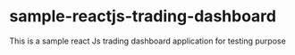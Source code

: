 # sample-reactjs-trading-dashboard
This is a sample react Js trading dashboard application for testing purpose
